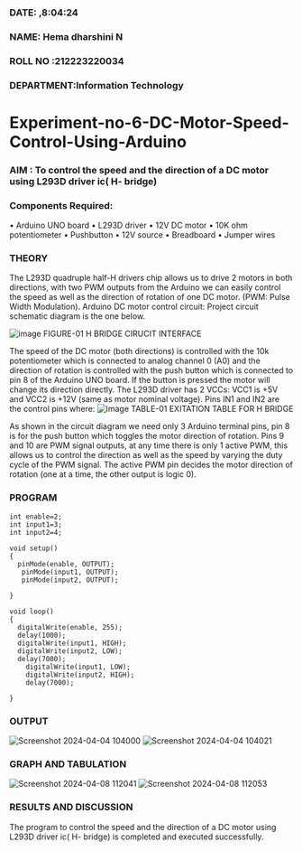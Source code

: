 ###  DATE: ,8:04:24

###  NAME: Hema dharshini N
###  ROLL NO :212223220034
###  DEPARTMENT:Information Technology
# Experiment-no-6-DC-Motor-Speed-Control-Using-Arduino
### AIM : To control the speed and the direction of a DC motor using L293D driver ic( H- bridge)

### Components Required:
•	Arduino UNO board
•	L293D driver
•	12V DC motor
•	10K ohm potentiometer
•	Pushbutton
•	12V source
•	Breadboard
•	Jumper wires
### THEORY 
The L293D quadruple half-H drivers chip allows us to drive 2 motors in both directions, with two PWM outputs from the Arduino we can easily control the speed as well as the direction of rotation of one DC motor. (PWM: Pulse Width Modulation).
Arduino DC motor control circuit:
Project circuit schematic diagram is the one below.

![image](https://user-images.githubusercontent.com/36288975/167763051-b230c183-afc5-46f2-ba95-0f95e10dd6c9.png)
FIGURE-01 H BRIDGE CIRUCIT INTERFACE 
 
The speed of the DC motor (both directions) is controlled with the 10k potentiometer which is connected to analog channel 0 (A0) and the direction of rotation is controlled with the push button which is connected to pin 8 of the Arduino UNO board. If the button is pressed the motor will change its direction directly.
The L293D driver has 2 VCCs: VCC1 is +5V and VCC2 is +12V (same as motor nominal voltage). Pins IN1 and IN2 are the control pins where:
![image](https://user-images.githubusercontent.com/36288975/167763120-1421c2c5-8381-49eb-b376-03f6e1113b7a.png)
TABLE-01 EXITATION TABLE FOR H BRIDGE 

As shown in the circuit diagram we need only 3 Arduino terminal pins, pin 8 is for the push button which toggles the motor direction of rotation. Pins 9 and 10 are PWM signal outputs, at any time there is only 1 active PWM, this allows us to control the direction as well as the speed by varying the duty cycle of the PWM signal. The active PWM pin decides the motor direction of rotation (one at a time, the other output is logic 0).

### PROGRAM 
```
int enable=2;
int input1=3;
int input2=4;

void setup()
{
  pinMode(enable, OUTPUT);
   pinMode(input1, OUTPUT);
   pinMode(input2, OUTPUT);
  
}

void loop()
{
  digitalWrite(enable, 255);
  delay(1000); 
  digitalWrite(input1, HIGH);
  digitalWrite(input2, LOW);
  delay(7000); 
    digitalWrite(input1, LOW);
    digitalWrite(input2, HIGH);
    delay(7000);
  
}
```
### OUTPUT
![Screenshot 2024-04-04 104000](https://github.com/hema-dharshini5/Experiment-no-7-DC-Motor-Speed-Control-Using-Arduino/assets/147117728/578fd8fc-3bb1-42d5-878d-ce3d481d665a)
![Screenshot 2024-04-04 104021](https://github.com/hema-dharshini5/Experiment-no-7-DC-Motor-Speed-Control-Using-Arduino/assets/147117728/4ee80d89-2f18-4998-8c2e-6c30e1b87be5)


### GRAPH AND TABULATION 

![Screenshot 2024-04-08 112041](https://github.com/hema-dharshini5/Experiment-no-7-DC-Motor-Speed-Control-Using-Arduino/assets/147117728/c935418d-5342-42b5-90ae-9659265440bc)
![Screenshot 2024-04-08 112053](https://github.com/hema-dharshini5/Experiment-no-7-DC-Motor-Speed-Control-Using-Arduino/assets/147117728/f75ea6db-26c5-4a26-8731-c23ed5289e93)


### RESULTS AND DISCUSSION 
The program to control the speed and the direction of a DC motor using L293D driver ic( H- bridge) is completed and executed successfully.
